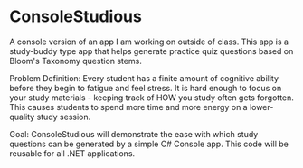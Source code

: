 # ConsoleStudious
A console version of an app I am working on outside of class. This app is a study-buddy type app that helps generate practice quiz questions based on Bloom's Taxonomy question stems. 

Problem Definition:
Every student has a finite amount of cognitive ability before they begin to fatigue and feel stress. It is hard enough to focus on your study materials - keeping track of HOW you study often gets forgotten. This causes students to spend more time and more energy on a lower-quality study session. 

Goal:
ConsoleStudious will demonstrate the ease with which study questions can be generated by a simple C# Console app.
This code will be reusable for all .NET applications. 
